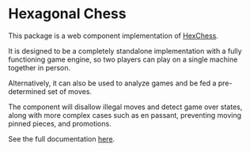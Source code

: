 # Hexagonal Chess

This package is a web component implementation of [HexChess](https://en.wikipedia.org/wiki/Hexagonal_chess).

It is designed to be a completely standalone implementation with a fully functioning game engine, so two players can play on a single machine together in person.

Alternatively, it can also be used to analyze games and be fed a pre-determined set of moves.

The component will disallow illegal moves and detect game over states, along with more complex cases such as en passant, preventing moving pinned pieces, and promotions.

See the full documentation [here](https://hexagonchess.github.io/hexchess-board/).
